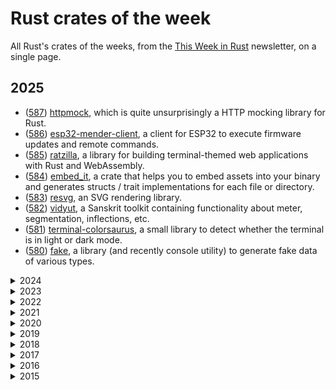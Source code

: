 # Rust crates of the week

All Rust's crates of the weeks, from the [This Week in Rust](https://this-week-in-rust.org) newsletter, on a single page.

## 2025

- ([587](https://this-week-in-rust.org/blog/2025/02/19/this-week-in-rust-587/)) [httpmock](https://crates.io/crates/httpmock), which is quite unsurprisingly a HTTP mocking library for Rust.
- ([586](https://this-week-in-rust.org/blog/2025/02/12/this-week-in-rust-586/)) [esp32-mender-client](https://github.com/virust-ai/esp32-mender-client), a client for ESP32 to execute firmware updates and remote commands.
- ([585](https://this-week-in-rust.org/blog/2025/02/05/this-week-in-rust-585/)) [ratzilla](https://github.com/orhun/ratzilla), a library for building terminal-themed web applications with Rust and WebAssembly.
- ([584](https://this-week-in-rust.org/blog/2025/01/29/this-week-in-rust-584/)) [embed_it](https://github.com/riberk/embed_it), a crate that helps you to embed assets into your binary and generates structs / trait implementations for each file or directory.
- ([583](https://this-week-in-rust.org/blog/2025/01/22/this-week-in-rust-583/)) [resvg](https://crates.io/crates/resvg), an SVG rendering library.
- ([582](https://this-week-in-rust.org/blog/2025/01/15/this-week-in-rust-582/)) [vidyut](https://github.com/ambuda-org/vidyut), a Sanskrit toolkit containing functionality about meter, segmentation, inflections, etc.
- ([581](https://this-week-in-rust.org/blog/2025/01/08/this-week-in-rust-581/)) [terminal-colorsaurus](https://crates.io/crates/terminal-colorsaurus), a small library to detect whether the terminal is in light or dark mode.
- ([580](https://this-week-in-rust.org/blog/2025/01/01/this-week-in-rust-580/)) [fake](https://crates.io/crates/fake), a library (and recently console utility) to generate fake data of various types.

<details>
  <summary>2024</summary>
4

- ([579](https://this-week-in-rust.org/blog/2024/12/25/this-week-in-rust-579/)) [OmniLED](https://github.com/llMBQll/OmniLED),  a helper to display things like time or audio volumne on a LED matrix that some peripherials (such as gaming keyboards) have.
- ([578](https://this-week-in-rust.org/blog/2024/12/18/this-week-in-rust-578/)) [cmd_lib](https://crates.io/crates/cmd_lib), a library of command-line macros and utilities to write shell-script like tasks easily in Rust.
- ([577](https://this-week-in-rust.org/blog/2024/12/11/this-week-in-rust-577/)) [include-utils](https://github.com/alekseysidorov/include-utils), a more powerful replacement for the standard library's include_str macro.
- ([576](https://this-week-in-rust.org/blog/2024/12/04/this-week-in-rust-576/)) [augurs](https://github.com/grafana/augurs), a time-series toolkit for Rust with bindings to JS & Python.
- ([575](https://this-week-in-rust.org/blog/2024/11/27/this-week-in-rust-575/)) [postcard](https://docs.rs/postcard), a battle-tested, well-documented `#[no_std]` compatible serializer/deserializer geared towards use in embedded devices.
- ([574](https://this-week-in-rust.org/blog/2024/11/20/this-week-in-rust-574/)) [fixed-slice-vec](https://crates.io/crates/fixed-slice-vec), a no-std dynamic length Vec with runtime-determined maximum capacity backed by a slice.
- ([573](https://this-week-in-rust.org/blog/2024/11/13/this-week-in-rust-573/)) [struct-split](https://github.com/wdanilo/struct-split), a proc macro to implement partial borrows.
- ([572](https://this-week-in-rust.org/blog/2024/11/06/this-week-in-rust-572/)) [wtransport](https://crates.io/crates/wtransport), an implementation of the WebTransport specification, a successor to WebSockets with many additional features. 
- ([571](https://this-week-in-rust.org/blog/2024/10/30/this-week-in-rust-571/)) [tower-http-client](https://github.com/alekseysidorov/tower-http-client), a library of middlewares and various utilities for HTTP-clients.
- ([570](https://this-week-in-rust.org/blog/2024/10/23/this-week-in-rust-570/)) [trait-gen](https://crates.io/crates/trait-gen), an attribute macro to generate the trait implementations for several types without needing custom declarative macros, code repetition, or blanket implementations.
- ([569](https://this-week-in-rust.org/blog/2024/10/16/this-week-in-rust-569/)) [bacon](https://dystroy.org/bacon), a terminal application to run your cargo tasks on change in background.
- ([568](https://this-week-in-rust.org/blog/2024/10/09/this-week-in-rust-568/)) [float8](https://crates.io/crates/float8), an 8-bit float implementation.
- ([567](https://this-week-in-rust.org/blog/2024/10/02/this-week-in-rust-567/)) [binsider](https://binsider.dev/), a terminal UI tool for analyzing binary files.
- ([566](https://this-week-in-rust.org/blog/2024/09/25/this-week-in-rust-566/)) [perpetual](https://github.com/perpetual-ml/perpetual), a self-generalizing gradient boosting implementation.
- ([565](https://this-week-in-rust.org/blog/2024/09/18/this-week-in-rust-565/)) [lepton-jpeg-rust](https://github.com/microsoft/lepton_jpeg_rust), Microsoft's port of Dropbox' lepton space-saving JPEG compressor library to Rust.
- ([564](https://this-week-in-rust.org/blog/2024/09/11/this-week-in-rust-564/)) [cargo-override](https://github.com/eopb/cargo-override/), a cargo plugin for quick overriding of dependencies.
- ([563](https://this-week-in-rust.org/blog/2024/09/04/this-week-in-rust-563/)) [vimania-uri-rs](https://github.com/sysid/vimania-uri-rs), a VIM plugin for file and URI handling.
- ([562](https://this-week-in-rust.org/blog/2024/08/28/this-week-in-rust-562/)) [wtx](https://github.com/c410-f3r/wtx), a batteries-included web application framework.
- ([561](https://this-week-in-rust.org/blog/2024/08/21/this-week-in-rust-561/)) [discret](https://github.com/discretlib/discret), a graphQL-based peer-to-peer implementation library.
- ([560](https://this-week-in-rust.org/blog/2024/08/14/this-week-in-rust-560/)) [rencfs](https://github.com/radumarias/rencfs), a FUSE-based encrypted filesystem for Linux.
- ([559](https://this-week-in-rust.org/blog/2024/08/07/this-week-in-rust-559/)) [WhenFS](https://github.com/lvkv/whenfs), a FUSE filesystem that misuses your google calendar as storage. And yes, your schedule will look as packed as mine once you store one or two files in there.
- ([558](https://this-week-in-rust.org/blog/2024/07/31/this-week-in-rust-558/)) [static-keys](https://crates.io/crates/static-keys),  a nightly-only mechanism to speed up checks of rarely changed features and [bon](https://elastio.github.io/bon/docs/guide/overview), yet another crate to autogenerate builders from functions, methods and structs.
- ([557](https://this-week-in-rust.org/blog/2024/07/24/this-week-in-rust-557/)) [diatomic-waker](https://crates.io/crates/diatomic-waker), a spinlock-less library for async task wakeup.
- ([556](https://this-week-in-rust.org/blog/2024/07/17/this-week-in-rust-556/)) [cargo-wizard](https://github.com/Kobzol/cargo-wizard), a cargo subcommand that applies profile and config templates to your Cargo project to configure it for maximum performance, fast compile times or minimal binary size.
- ([555](https://this-week-in-rust.org/blog/2024/07/10/this-week-in-rust-555/)) [derive_deflty](https://docs.rs/derive-deftly/latest/derive_deftly/), a proc macro to create derive macros from declarative code.
- ([554](https://this-week-in-rust.org/blog/2024/07/03/this-week-in-rust-554/)) [asak](https://github.com/chaosprint/asak), a terminal-based audio recording/playback TUI.
- ([553](https://this-week-in-rust.org/blog/2024/06/26/this-week-in-rust-553/)) [cargo-binstall](https://github.com/cargo-bins/cargo-binstall), a cargo subcommand to install crates from binaries out of their github releases.
- ([552](https://this-week-in-rust.org/blog/2024/06/19/this-week-in-rust-552/)) [yazi](https://yazi-rs.github.io/), a blazing fast terminal file manager based on async I/O.
- ([551](https://this-week-in-rust.org/blog/2024/06/12/this-week-in-rust-551/)) [hydra](https://github.com/dtzxporter/hydra), an actor framework inspired by Erlang/Elixir.
- ([550](https://this-week-in-rust.org/blog/2024/06/05/this-week-in-rust-550/)) [layoutparser-ort](https://docs.rs/layoutparser-ort), a simplified port of LayoutParser for ML-based document layout element detection.
- ([549](https://this-week-in-rust.org/blog/2024/05/29/this-week-in-rust-549/)) [pulso](https://github.com/guapodero/pulso), a simple metrics collector for TCP/IP.
- ([548](https://this-week-in-rust.org/blog/2024/05/22/this-week-in-rust-548/)) [ralertsinua](https://github.com/voiceapiai/ralertsinua), a text user interface for getting information about Russian air raids in Ukraine.
- ([547](https://this-week-in-rust.org/blog/2024/05/15/this-week-in-rust-547/)) [stated-scope-guard](https://crates.io/crates/stated-scope-guard), a library supporting a more flexible RAII pattern for stated resouce management.
- ([546](https://this-week-in-rust.org/blog/2024/05/08/this-week-in-rust-546/)) [derive_more](https://docs.rs/derive_more), for deriving a whole lot of traits. 
- ([545](https://this-week-in-rust.org/blog/2024/05/01/this-week-in-rust-545/)) [efs](https://codeberg.org/RatCornu/efs), a no-std ext2 filesystem implementation with plans to add other file systems in the future. 
- ([544](https://this-week-in-rust.org/blog/2024/04/24/this-week-in-rust-544/)) [scandir](https://crates.io/crates/scandir), a high-performance file tree scanner.
- ([543](https://this-week-in-rust.org/blog/2024/04/17/this-week-in-rust-543/)) [venndb](https://crates.io/crates/venndb), an append-only memory DB whose tables can be build via a derive macro.
- ([542](https://this-week-in-rust.org/blog/2024/04/10/this-week-in-rust-542/)) [archspec-rs](https://github.com/prefix-dev/archspec-rs), a library to track system architecture aspects.
- ([541](https://this-week-in-rust.org/blog/2024/04/03/this-week-in-rust-541/)) [cargo-unfmt](https://crates.io/crates/cargo-unfmt), a formatter that formats your code into block-justified text, which sacrifices some readability for esthetics.
- ([540](https://this-week-in-rust.org/blog/2024/03/27/this-week-in-rust-540/)) [coffee-break](https://github.com/radekvit/coffee_break), the premier crate for those who think Rust compile times are too fast.
- ([539](https://this-week-in-rust.org/blog/2024/03/20/this-week-in-rust-539/)) [heck](https://docs.rs/heck), a `no_std` crate to perform case conversions.
- ([538](https://this-week-in-rust.org/blog/2024/03/13/this-week-in-rust-538/)) [biscotti](https://github.com/LukeMathWalker/biscotti), an opinionated library to deal with HTTP cookies on the server side.
- ([537](https://this-week-in-rust.org/blog/2024/03/06/this-week-in-rust-537/)) [srgn](https://github.com/alexpovel/srgn), a mix of tr, sed, rip-grep and tree-sitter.
- ([536](https://this-week-in-rust.org/blog/2024/02/28/this-week-in-rust-536/)) [web-audio-api-rs](https://github.com/orottier/web-audio-api-rs), a Rust implementation of the Web Audio API for use outside the browser.
- ([535](https://this-week-in-rust.org/blog/2024/02/21/this-week-in-rust-535/)) [kind](https://github.com/wingbackapp/kind/), a helper crate for typed UUIDs.
- ([534](https://this-week-in-rust.org/blog/2024/02/14/this-week-in-rust-534/)) [microflow](https://github.com/matteocarnelos/microflow-rs), a robust and efficient TinyML inference engine for embedded systems.
- ([533](https://this-week-in-rust.org/blog/2024/02/07/this-week-in-rust-533/)) [embedded-cli-rs](https://github.com/funbiscuit/embedded-cli-rs), a library that makes it easy to create CLIs on embedded devices.
- ([532](https://this-week-in-rust.org/blog/2024/01/31/this-week-in-rust-532/)) [Apache Iceberg Rust](https://github.com/apache/iceberg-rust/), a Rust implementation of a table format for huge analytic datasets.
- ([531](https://this-week-in-rust.org/blog/2024/01/24/this-week-in-rust-531/)) [apistos](https://github.com/netwo-io/apistos), an OpenAPI documentation tool.
- ([530](https://this-week-in-rust.org/blog/2024/01/17/this-week-in-rust-530/)) [fish](https://github.com/fish-shell/fish-shell), a friendly interactive shell that used to be written in C++, but was recently rewritten in Rust (though admittedly they'll have to do some work until it hits your distro's repos).
- ([529](https://this-week-in-rust.org/blog/2024/01/10/this-week-in-rust-529/)) [named-sem](https://crates.io/crates/named-sem), a wrapper library for named semaphores on Linux & Windows.
- ([528](https://this-week-in-rust.org/blog/2024/01/03/this-week-in-rust-528/)) [fast_pool](https://crates.io/crates/fast_pool), a fast async pool based on the flume channel crate.
</details>

<details>
  <summary>2023</summary>

- ([527](https://this-week-in-rust.org/blog/2023/12/27/this-week-in-rust-527/)) [rouille](https://crates.io/crates/rouille), a small synchronous web framework.
- ([526](https://this-week-in-rust.org/blog/2023/12/20/this-week-in-rust-526/)) [constcat](https://crates.io/crates/constcat), a `std::concat!`-replacement with support for const variables and expressions.
- ([525](https://this-week-in-rust.org/blog/2023/12/13/this-week-in-rust-525/)) [io-adapters](https://github.com/SUPERCILEX/io-adapters), lets you convert between different writeable APIs (`io` vs. `fmt`).
- ([524](https://this-week-in-rust.org/blog/2023/12/06/this-week-in-rust-524/)) [symbols](https://crates.io/crates/symbols), a utility to quickly create proc-macros to solidify database tables into enums enabling compile time foreign key checks.
- ([523](https://this-week-in-rust.org/blog/2023/11/29/this-week-in-rust-523/)) [tokio-graceful](https://docs.rs/tokio-graceful), a library for graceful shutdown of tokio-based async servers.
- ([522](https://this-week-in-rust.org/blog/2023/11/22/this-week-in-rust-522/)) [rocket](https://rocket.rs/), an opinionated web framework that aims to be really ergonomic while still being fast.
- ([521](https://this-week-in-rust.org/blog/2023/11/15/this-week-in-rust-521/)) [cargo-msrv](https://github.com/foresterre/cargo-msrv), a cargo subcommand to find out the Minimum Supported Rust Version (MSRV) of your crate.
- ([520](https://this-week-in-rust.org/blog/2023/11/08/this-week-in-rust-520/)) [floem](https://github.com/lapce/floem), a native Rust UI library with fine-grained reactivity.
- ([519](https://this-week-in-rust.org/blog/2023/11/01/this-week-in-rust-519/)) [silkenweb](https://crates.io/crates/silkenweb), a library for building web apps with fine-grained reactivity and a clean separation of logic and UI.
- ([518](https://this-week-in-rust.org/blog/2023/10/25/this-week-in-rust-518/)) [cargo-show-asm](https://lib.rs/crates/cargo-show-asm),  a cargo subcommand to show the optimized assembly of any function.
- ([517](https://this-week-in-rust.org/blog/2023/10/18/this-week-in-rust-517/)) [rinf](https://github.com/cunarist/rinf), a library to write Rust in Flutter.
- ([516](https://this-week-in-rust.org/blog/2023/10/11/this-week-in-rust-516/)) [yarer](https://crates.io/crates/yarer), a library and command-line tool to evaluate mathematical expressions.
- ([515](https://this-week-in-rust.org/blog/2023/10/04/this-week-in-rust-515/)) [loole](https://github.com/mahdi-shojaee/loole),  another multiple-producer multiple-consumer channel.
- ([514](https://this-week-in-rust.org/blog/2023/09/27/this-week-in-rust-514/)) [async_fn_traits](https://docs.rs/async_fn_traits), a crate with async function traits to enable using higher ranked trait bounds in async functions.
- ([513](https://this-week-in-rust.org/blog/2023/09/20/this-week-in-rust-513/)) [RustQuant](https://github.com/avhz/RustQuant), a crate for quantitative finance. 
- ([512](https://this-week-in-rust.org/blog/2023/09/13/this-week-in-rust-512/)) [rs-env](https://github.com/sysid/rs-env), a hierarchical environmant variable manager.
- ([511](https://this-week-in-rust.org/blog/2023/09/06/this-week-in-rust-511/)) [str0m](https://github.com/algesten/str0m), a synchronous sans-IO WebRTC implementation.
- ([510](https://this-week-in-rust.org/blog/2023/08/30/this-week-in-rust-510/)) [dprint](https://github.com/dprint/dprint), a fast code formatter that formats Markdown, TypeScript, JavaScript, JSON, TOML and many other types natively via Wasm plugins.
- ([509](https://this-week-in-rust.org/blog/2023/08/23/this-week-in-rust-509/)) [document-features](https://github.com/slint-ui/document-features), to extract documentation for the feature flags from comments in Cargo.toml.
- ([508](https://this-week-in-rust.org/blog/2023/08/16/this-week-in-rust-508/)) [agree](https://crates.io/crates/agree), a command-line tool implementing Shamir's Secret Sharing. 
- ([507](https://this-week-in-rust.org/blog/2023/08/09/this-week-in-rust-507/)) [deep_causality](https://github.com/deepcausality-rs/deep_causality), a hyper-geometric computational causality library.
- ([506](https://this-week-in-rust.org/blog/2023/08/02/this-week-in-rust-506/)) [allocator-api2](https://docs.rs/allocator-api2), a forward-compatibility shim to use the nightly allocator API on stable Rust.
- ([505](https://this-week-in-rust.org/blog/2023/07/26/this-week-in-rust-505/)) [tower-async](https://github.com/plabayo/tower-async), a currently nightly-only async library to build network servers, based on [tower](https://docs.rs/tower).
- ([504](https://this-week-in-rust.org/blog/2023/07/19/this-week-in-rust-504/)) [ratatui](https://docs.rs/ratatui), to build rich terminal user interfaces and dashboards.
- ([503](https://this-week-in-rust.org/blog/2023/07/12/this-week-in-rust-503/)) [dusk](https://dystroy.org/dysk/), a nice `df` like utility to display the fill level of your disks.
- ([502](https://this-week-in-rust.org/blog/2023/07/05/this-week-in-rust-502/)) [rustypaste](https://github.com/orhun/rustypaste), a minimal file upload/pastebin service.
- ([501](https://this-week-in-rust.org/blog/2023/06/28/this-week-in-rust-501/)) [Parsel](https://docs.rs/parsel), an easy to use parser generator.
- ([500](https://this-week-in-rust.org/blog/2023/06/21/this-week-in-rust-500/)) [release-plz](https://github.com/MarcoIeni/release-plz), a crate to automate changelog generation, GitHub/Gitea release tagging, publishing on [crates.io](https://crates.io) and bumping the version.
- ([499](https://this-week-in-rust.org/blog/2023/06/14/this-week-in-rust-499/)) [mailtutan](https://github.com/mailtutan/mailtutan), a simulating SMTP server.
- ([498](https://this-week-in-rust.org/blog/2023/06/07/this-week-in-rust-498/)) [kanata](https://github.com/jtroo/kanata), a keyboard remapper for Linux and Windows. 
- ([497](https://this-week-in-rust.org/blog/2023/05/31/this-week-in-rust-497/)) [progenitor](https://github.com/oxidecomputer/progenitor), an OpenAPI client generator with support for strongly typed mock tests.
- ([496](https://this-week-in-rust.org/blog/2023/05/24/this-week-in-rust-496/)) [whichlang](https://github.com/quickwit-oss/whichlang), a fast no-dependencies OSS natural language detector.
- ([495](https://this-week-in-rust.org/blog/2023/05/17/this-week-in-rust-495/)) [Qdrant](https://github.com/qdrant/qdrant), an open source production ready vector database/similarity search engine written in Rust.
- ([494](https://this-week-in-rust.org/blog/2023/05/10/this-week-in-rust-494/)) [dlhn](https://crates.io/crates/dlhn), a serde-compatible serialization format geared for performance.
- ([493](https://this-week-in-rust.org/blog/2023/05/03/this-week-in-rust-493/)) [script-macro](https://github.com/untitaker/script-macro), an experimental way of writing simple proc-macros inline.
- ([492](https://this-week-in-rust.org/blog/2023/04/26/this-week-in-rust-492/)) [system-deps](https://crates.io/crates/system-deps), a crate that will compile your pkg-config-based dependencies for you.
- ([491](https://this-week-in-rust.org/blog/2023/04/19/this-week-in-rust-491/)) [onlyerror](https://crates.io/crates/onlyerror), a `#[derive(Error)]` macro with support for `no_std` on nightly compilers.
- ([490](https://this-week-in-rust.org/blog/2023/04/12/this-week-in-rust-490/)) [spacedisplay](https://github.com/funbiscuit/spacedisplay-rs), a small terminal app for analyzing used disk space.
- ([489](https://this-week-in-rust.org/blog/2023/04/05/this-week-in-rust-489/)) [keshvar](https://github.com/pouriya/keshvar), a library providing a host of information on every country.
- ([488](https://this-week-in-rust.org/blog/2023/03/29/this-week-in-rust-488/)) [typst](https://github.com/typst/typst), a modern LaTeX replacement.
- ([487](https://this-week-in-rust.org/blog/2023/03/22/this-week-in-rust-487/)) [Speedy2D](https://github.com/QuantumBadger/Speedy2D), offering cross-platform Hardware-accelerated drawing of shapes, images, and text, with an easy to use API.
- ([486](https://this-week-in-rust.org/blog/2023/03/15/this-week-in-rust-486/)) [duplicate](https://docs.rs/duplicate), a proc macro crate for easy parametric code duplication.
- ([485](https://this-week-in-rust.org/blog/2023/03/08/this-week-in-rust-485/)) [man-in-the-middle-proxy](https://github.com/emanuele-em/man-in-the-middle-proxy).
- ([484](https://this-week-in-rust.org/blog/2023/03/01/this-week-in-rust-484/)) [goku](https://github.com/jcaromiq/goku/), a HTTP load tester.
- ([483](https://this-week-in-rust.org/blog/2023/02/22/this-week-in-rust-483/)) [darkbird](https://github.com/Rustixir/darkbird), a high-concurrency real-time in-memory database (darkbird again???? wtf!).
- ([482](https://this-week-in-rust.org/blog/2023/02/15/this-week-in-rust-482/)) [bkmr](https://github.com/sysid/bkmr), a fast CLI bookmark manager and launcher.
- ([481](https://this-week-in-rust.org/blog/2023/02/08/this-week-in-rust-481/)) [envious](https://github.com/TheNeikos/envious), a serde-based deserializer from environment variables.
- ([480](https://this-week-in-rust.org/blog/2023/02/01/this-week-in-rust-480/)) [symphonia](https://lib.rs/crates/symphonia), a collection of pure-Rust audio decoders for many common formats.
- ([479](https://this-week-in-rust.org/blog/2023/01/25/this-week-in-rust-479/)) [darkbird](https://github.com/Rustixir/darkbird), a mnesia-inspired high concurrency, real time, in-memory storage library.
- ([478](https://this-week-in-rust.org/blog/2023/01/18/this-week-in-rust-478/)) [syntactic-for](https://crates.io/crates/syntactic-for), a syntactic "for" loop Rust macro.
- ([477](https://this-week-in-rust.org/blog/2023/01/11/this-week-in-rust-477/)) [schnellru](https://crates.io/crates/schnellru), contains a fast and flexible LRU map.
- ([476](https://this-week-in-rust.org/blog/2023/01/04/this-week-in-rust-476/)) [Sniffnet](https://github.com/GyulyVGC/sniffnet), a cross-platform GUI application to analyze your network traffic.
</details>

<details>
  <summary>2022</summary>

- ([475](https://this-week-in-rust.org/blog/2022/12/28/this-week-in-rust-475/)) [scraper](https://crates.io/crates/scraper), a crate for HTML parsing and querying with CSS selectors.
- ([474](https://this-week-in-rust.org/blog/2022/12/21/this-week-in-rust-474/)) [dhat](https://docs.rs/dhat), a crate providing DHAT-like allocation profiling capabilities.
- ([473](https://this-week-in-rust.org/blog/2022/12/14/this-week-in-rust-473/)) [lazy_format](https://docs.rs/lazy_format), a lazy version of format! for more efficient composed string formatting operations.
- ([472](https://this-week-in-rust.org/blog/2022/12/07/this-week-in-rust-472/)) [zeroize](https://crates.io/crates/zeroize), to securely clear secrets from memory either manually or on drop, with both methods for your types being but one `#[derive]` away.
- ([471](https://this-week-in-rust.org/blog/2022/11/30/this-week-in-rust-471/)) [code-radio-cli](https://github.com/JasonWei512/code-radio-cli), a command line interface for listening to freeCodeCamp's Code Radio music stream.
- ([470](https://this-week-in-rust.org/blog/2022/11/23/this-week-in-rust-470/)) [graph](https://crates.io/crates/graph), a collection of high-performance graph algorithms.
- ([469](https://this-week-in-rust.org/blog/2022/11/16/this-week-in-rust-469/)) [lngcnv](https://crates.io/crates/lngcnv), a linguistic command line tool.
- ([468](https://this-week-in-rust.org/blog/2022/11/09/this-week-in-rust-468/)) [enum_delegate](https://crates.io/crates/enum_delegate), a crate to replace dynamic dispatch with enum dispatch.
- ([467](https://this-week-in-rust.org/blog/2022/11/02/this-week-in-rust-467/)) [type_description](https://crates.io/crates/type_description), to make types discoverable for users by explaining them in a way that a user can understand without knowing implementation details.
- ([466](https://this-week-in-rust.org/blog/2022/10/26/this-week-in-rust-466/)) [humantime](https://lib.rs/crates/humantime), a parser and formatter for `std::time::{Duration, SystemTime}`.
- ([465](https://this-week-in-rust.org/blog/2022/10/19/this-week-in-rust-465/)) [HyperQueue](https://github.com/It4innovations/hyperqueue), a runtime for ergonomic execution of programs on a distributed cluster.
- ([464](https://this-week-in-rust.org/blog/2022/10/12/this-week-in-rust-464/)) [pci-driver](https://crates.io/crates/pci-driver), to develop user-space PCI(e) linux drivers.
- ([463](https://this-week-in-rust.org/blog/2022/10/05/this-week-in-rust-463/)) [humansize](https://lib.rs/crates/humansize), a size formatting crate.
- ([462](https://this-week-in-rust.org/blog/2022/09/28/this-week-in-rust-462/)) [serde-transcode](https://docs.rs/serde-transcode), to efficiently convert between various serde-supporting formats.
- ([461](https://this-week-in-rust.org/blog/2022/09/21/this-week-in-rust-461/)) [match_deref](https://crates.io/crates/match_deref), a macro crate to implement deref patterns on stable Rust.
- ([460](https://this-week-in-rust.org/blog/2022/09/14/this-week-in-rust-460/)) [bstr](https://lib.rs/crates/bstr), a fast and featureful byte-string library.
- ([459](https://this-week-in-rust.org/blog/2022/09/07/this-week-in-rust-459/)) [sql-query-builder](https://crates.io/crates/sql_query_builder), a library to write SQL queries in a simple and composable way.
- ([458](https://this-week-in-rust.org/blog/2022/08/31/this-week-in-rust-458/)) [bytehound](https://github.com/koute/bytehound), a memory profiler for Rust.
- ([457](https://this-week-in-rust.org/blog/2022/08/24/this-week-in-rust-457/)) [sass-embedded](https://crates.io/crates/sass-embedded), a library to communicate with Embedded Dart Sass.
- ([456](https://this-week-in-rust.org/blog/2022/08/17/this-week-in-rust-456/)) [cargo-pgo](https://github.com/Kobzol/cargo-pgo), a cargo subcommand to compile your code with profile-guided optimization and [BOLT](https://github.com/llvm/llvm-project/tree/main/bolt#readme) for good measure.
- ([455](https://this-week-in-rust.org/blog/2022/08/10/this-week-in-rust-455/)) [fang](https://github.com/ayrat555/fang), an async background processing crate.
- ([454](https://this-week-in-rust.org/blog/2022/08/03/this-week-in-rust-454/)) [lending-iterator](https://lib.rs/crates/lending-iterator), a type similar to `std::iter::Iterator`, but with some type trickery that allows it to `.windows_mut(_)` safely.
- ([453](https://this-week-in-rust.org/blog/2022/07/27/this-week-in-rust-453/)) [cargo-semver-checks](https://crates.io/crates/cargo-semver-checks), a CI-friendly tool to check your library's API.
- ([452](https://this-week-in-rust.org/blog/2022/07/20/this-week-in-rust-452/)) [bnum](https://crates.io/crates/bnum), a library of arbitrarily sized fixed-size numerals.
- ([451](https://this-week-in-rust.org/blog/2022/07/13/this-week-in-rust-451/)) [shame](https://github.com/RayMarch/shame), a shader EDSL for writing render and compute pipelines. 
- ([450](https://this-week-in-rust.org/blog/2022/07/06/this-week-in-rust-450/)) [coprosize](https://crates.io/crates/coprosize), a program to aiding the study of dinosaur dung.
- ([449](https://this-week-in-rust.org/blog/2022/06/29/this-week-in-rust-449/)) [cap-std](https://github.com/bytecodealliance/cap-std), a std-replacement that introduces capabilities to facilitate defense-in-depth sandboxing.
- ([448](https://this-week-in-rust.org/blog/2022/06/22/this-week-in-rust-448/)) [error_stack](https://docs.rs/error-stack/latest/error_stack/), a currently nightly-only error handling library that optimizes for ease of use while allowing to add arbitrary context data to errors..
- ([447](https://this-week-in-rust.org/blog/2022/06/15/this-week-in-rust-447/)) [dxf-rs](https://github.com/IxMilia/dxf-rs), a library to parse AutoCAD files.
- ([446](https://this-week-in-rust.org/blog/2022/06/08/this-week-in-rust-446/)) [osmpbf](https://lib.rs/crates/osmpbf), an OpenStreetMap pbf-file reader.
- ([445](https://this-week-in-rust.org/blog/2022/06/01/this-week-in-rust-445/)) [pgfplots](https://github.com/DJDuque/pgfplots), a crate to generate publication-quality figures (with or without LaTeX).
- ([444](https://this-week-in-rust.org/blog/2022/05/25/this-week-in-rust-444/)) [rustdoc-types](https://docs.rs/rustdoc-types), a crate with types to deserialize Rustdoc's JSON output.
- ([443](https://this-week-in-rust.org/blog/2022/05/18/this-week-in-rust-443/)) [cargo-supply-chain](https://crates.io/crates/cargo-supply-chain), a cargo subcommand to gather author, contributor and publisher data on crates in your dependency graph.
- ([442](https://this-week-in-rust.org/blog/2022/05/11/this-week-in-rust-442/)) [enum_dispatch](https://crates.io/crates/enum_dispatch), a proc-macro-attribute to replace dynamic dispatch with enum dispatch to gain performance.
- ([441](https://this-week-in-rust.org/blog/2022/05/04/this-week-in-rust-441/)) [shuttle](https://shuttle.rs/), a declarative deployment solution for and at your service.
- ([440](https://this-week-in-rust.org/blog/2022/04/27/this-week-in-rust-440/)) [czkawka](https://github.com/qarmin/czkawka), a GTK-based duplicate finder.
- ([439](https://this-week-in-rust.org/blog/2022/04/20/this-week-in-rust-439/)) [ttrpc](https://github.com/containerd/ttrpc-rust), a GRPC-like protocol implementation for memory-constrained environments.
- ([438](https://this-week-in-rust.org/blog/2022/04/13/this-week-in-rust-438/)) [hifitime](https://github.com/nyx-space/hifitime), a high fidelity time management library.
- ([437](https://this-week-in-rust.org/blog/2022/04/06/this-week-in-rust-437/)) [bet](https://github.com/Canop/bet), a library of binary expression trees.
- ([436](https://this-week-in-rust.org/blog/2022/03/30/this-week-in-rust-436/)) [lapce](https://lapce.dev/), a lightning-fast powerful code editor.
- ([435](https://this-week-in-rust.org/blog/2022/03/23/this-week-in-rust-435/)) [heph](https://docs.rs/heph), an event-driven, non-blocking I/O, share-nothing actor framework.
- ([434](https://this-week-in-rust.org/blog/2022/03/16/this-week-in-rust-434/)) [noline](https://crates.io/crates/noline), a small no-std compatible readline-like line editor.
- ([433](https://this-week-in-rust.org/blog/2022/03/09/this-week-in-rust-433/)) [cfb](https://crates.io/crates/cfb) to read/write Compound File Binary (structured storage) files.
- ([432](https://this-week-in-rust.org/blog/2022/03/02/this-week-in-rust-432/)) [prae](https://github.com/teenjuna/prae), a crate with macros to define types with inbuilt invariants.
- ([431](https://this-week-in-rust.org/blog/2022/02/23/this-week-in-rust-431/)) [cargo-nextest](https://nexte.st/), a fast test runner.
- ([430](https://this-week-in-rust.org/blog/2022/02/16/this-week-in-rust-430/)) [assay](https://lib.rs/crates/assay), a test macro that puts each test in its own process and filesystem. 
- ([429](https://this-week-in-rust.org/blog/2022/02/09/this-week-in-rust-429/)) [document-features](https://crates.io/crates/document-features), a small proc macro to parse your `Cargo.toml` and generate docs for your features.
- ([428](https://this-week-in-rust.org/blog/2022/02/02/this-week-in-rust-428/)) [update-informer](https://github.com/mgrachev/update-informer), a library to embed an update check into your CLI project and [blake3](https://crates.io/crates/blake3), a fast cryptographic hash function.
- ([427](https://this-week-in-rust.org/blog/2022/01/26/this-week-in-rust-427/)) [html5gum](https://github.com/untitaker/html5gum), a WHATWG HTML spec-compliant HTML5 tokenizer.
- ([426](https://this-week-in-rust.org/blog/2022/01/19/this-week-in-rust-426/)) [cargo-release](https://crates.io/crates/cargo-release), a cargo subcommand that makes every crate release a breeze.
- ([425](https://this-week-in-rust.org/blog/2022/01/12/this-week-in-rust-425/)) [rustix](https://github.com/bytecodealliance/rustix), with safe bindings to POSIX-ish syscalls.
- ([424](https://this-week-in-rust.org/blog/2022/01/05/this-week-in-rust-424/)) [fltk-rs](https://crates.io/crates/fltk), with bindings to the [FLTK](https://github.com/fltk/fltk) GUI toolkit.
</details>

<details>
  <summary>2021</summary>
  
  
- ([423](https://this-week-in-rust.org/blog/2021/12/29/this-week-in-rust-423/)) [zoxide](https://github.com/ajeetdsouza/zoxide), a smarter `cd` command.
- ([422](https://this-week-in-rust.org/blog/2021/12/22/this-week-in-rust-422/)) [kajiya](https://github.com/EmbarkStudios/kajiya), an experimental real-time global illumination renderer made with Rust and Vulkan.
- ([421](https://this-week-in-rust.org/blog/2021/12/15/this-week-in-rust-421/)) [efg](https://crates.io/crates/efg), a proc macro to allow boolean expression like syntax for `#[cfg]`s.
- ([420](https://this-week-in-rust.org/blog/2021/12/08/this-week-in-rust-420/)) [tap](https://crates.io/crates/tap), a library with extension traits to provide suffix-position pipeline behavior.
- ([419](https://this-week-in-rust.org/blog/2021/12/01/this-week-in-rust-419/)) [poem-openapi](https://crates.io/crates/poem-openapi), a framework to implement OpenAPI services.
- ([418](https://this-week-in-rust.org/blog/2021/11/24/this-week-in-rust-418/)) [rustc_codegen_nvvm](https://crates.io/crates/rustc_codegen_nvvm), a rustc codegen backend that targets NVIDIA's libnvvm CUDA library.
- ([417](https://this-week-in-rust.org/blog/2021/11/17/this-week-in-rust-417/)) [starship](https://github.com/starship/starship), a fast featureful customizable UNIX terminal prompt.
- ([416](https://this-week-in-rust.org/blog/2021/11/10/this-week-in-rust-416/)) [chumsky](https://github.com/zesterer/chumsky), a friendly parser combinator crate.
- ([415](https://this-week-in-rust.org/blog/2021/11/03/this-week-in-rust-415/)) [roogle](https://github.com/hkmatsumoto/roogle), a type-based Rust API search engine inspired by Haskell's Hoogle.
- ([414](https://this-week-in-rust.org/blog/2021/10/27/this-week-in-rust-414/)) [cargo-crev](https://web.crev.dev/rust-reviews/), a tool to distribute security review of the crates we all depend on.
- ([413](https://this-week-in-rust.org/blog/2021/10/20/this-week-in-rust-413/)) [serde_with](https://docs.rs/serde_with), helper macros to ease implementing serde traits for your types.
- ([412](https://this-week-in-rust.org/blog/2021/10/13/this-week-in-rust-412/)) [flutter_rust_bridge](https://github.com/fzyzcjy/flutter_rust_bridge), a memory-safe binding generator for Flutter/Dart ↔ Rust.
- ([411](https://this-week-in-rust.org/blog/2021/10/06/this-week-in-rust-411/)) [pubgrub](https://crates.io/crates/pubgrub), a Rust implementation of the state of the art version solving algorithm.
- ([410](https://this-week-in-rust.org/blog/2021/09/29/this-week-in-rust-410/)) [miette](https://crates.io/crates/miette), a library for error handling that is beautiful both in code and output.
- ([409](https://this-week-in-rust.org/blog/2021/09/22/this-week-in-rust-409/)) [flowistry](https://github.com/willcrichton/flowistry), a VS code extension to visualize data flow in Rust code.
- ([408](https://this-week-in-rust.org/blog/2021/09/15/this-week-in-rust-408/)) [qcell](https://github.com/uazu/qcell), with a type that works like a compile-time `RefCell`. 
- ([407](https://this-week-in-rust.org/blog/2021/09/08/this-week-in-rust-407/)) [gradient](https://github.com/mazznoer/gradient-rs), a command line tool to extract gradients from SVG, display and manipulate them.
- ([406](https://this-week-in-rust.org/blog/2021/09/01/this-week-in-rust-406/)) [cargo-llvm-cov](https://github.com/taiki-e/cargo-llvm-cov), a cargo subcommand for LLVM-based code coverage.
- ([405](https://this-week-in-rust.org/blog/2021/08/25/this-week-in-rust-405/)) [kube-leader-election](https://github.com/hendrikmaus/kube-leader-election), a crate to implement leader election for Kubernetes workloads.
- ([404](https://this-week-in-rust.org/blog/2021/08/18/this-week-in-rust-404/)) [synth](https://github.com/getsynth/synth), a declarative test data generator written in Rust.
- ([403](https://this-week-in-rust.org/blog/2021/08/10/this-week-in-rust-403/)) [ockam](https://crates.io/crates/ockam), a crate to implement transport-agnostic end-to-end encryption for the rest of us.
- ([402](https://this-week-in-rust.org/blog/2021/08/04/this-week-in-rust-402/)) [sycamore](https://crates.io/crates/sycamore), for making web applications using WebAssembly. 
- ([401](https://this-week-in-rust.org/blog/2021/07/28/this-week-in-rust-401/)) [loadstone](https://crates.io/crates/loadstone), a bare-metal bootloader for embedded systems.
- ([400](https://this-week-in-rust.org/blog/2021/07/21/this-week-in-rust-400/)) [dylint](https://github.com/trailofbits/dylint), a tool for running Rust lints from dynamic libraries. 
- ([399](https://this-week-in-rust.org/blog/2021/07/14/this-week-in-rust-399/)) [endbasic](https://www.endbasic.dev/), an emulator friendly DOS / BASIC environment running on small hardware and the web.
- ([398](https://this-week-in-rust.org/blog/2021/07/07/this-week-in-rust-398/)) [css-inline](https://github.com/Stranger6667/css-inline), to inline CSS into `style` tags.
- ([397](https://this-week-in-rust.org/blog/2021/06/30/this-week-in-rust-397/)) [hypergraph](https://github.com/yamafaktory/hypergraph), graph data structure implementation where edges can join arbitrary numbers of vertices.
- ([396](https://this-week-in-rust.org/blog/2021/06/23/this-week-in-rust-396/)) [serde-encrypt](https://github.com/laysakura/serde-encrypt), adds encryption to all `Serialize` impls.
- ([395](https://this-week-in-rust.org/blog/2021/06/16/this-week-in-rust-395/)) 1) [nativeshell](https://github.com/nativeshell/nativeshell) gets you a Flutter app in Rust, 2) [static-rc](https://github.com/matthieu-m/static-rc) is a compile-time reference-counted smart pointer.
- ([394](https://this-week-in-rust.org/blog/2021/06/09/this-week-in-rust-394/)) [cargo-sort](https://github.com/DevinR528/cargo-sort), a cargo subcommand to sort your `Cargo.toml`'s dependencies and workspace members.
- ([393](https://this-week-in-rust.org/blog/2021/06/02/this-week-in-rust-393/)) [rustc-codegen-gcc](https://github.com/antoyo/rustc_codegen_gcc), a drop-in replacement for the LLVM-based rust compiler backend targetting GCC.
- ([392](https://this-week-in-rust.org/blog/2021/05/26/this-week-in-rust-392/)) [typed-index-collections](https://github.com/zheland/typed-index-collections), lets you make Vecs with custom-typed indices.
- ([391](https://this-week-in-rust.org/blog/2021/05/19/this-week-in-rust-391/)) [arraygen](https://docs.rs/arraygen), a derive proc macro to generate arrays from structs.
- ([390](https://this-week-in-rust.org/blog/2021/05/12/this-week-in-rust-390/)) [tokio-console](https://github.com/tokio-rs/console), a "top"-like utility to view your tasks run.
- ([389](https://this-week-in-rust.org/blog/2021/05/05/this-week-in-rust-389/)) [display_utils](https://docs.rs/display_utils), a library with `Display`able structs to make string manipulation easier.
- ([388](https://this-week-in-rust.org/blog/2021/04/28/this-week-in-rust-388/)) [cargo-rr](https://github.com/danielzfranklin/cargo-rr), a cargo subcommand to use the time-traveling rr debugger on our code.
- ([387](https://this-week-in-rust.org/blog/2021/04/21/this-week-in-rust-387/)) [deltoid](https://github.com/jjpe/deltoid), for delta-compressing Rust data structures.
- ([386](https://this-week-in-rust.org/blog/2021/04/14/this-week-in-rust-386/)) [dipa](https://docs.rs/dipa), to derive delta-encoding for Rust data structure.
- ([385](https://this-week-in-rust.org/blog/2021/04/07/this-week-in-rust-385/)) [rs_pbrt](https://crates.io/crates/rs_pbrt), a counterpart to the [PBRT](http://www.pbrt.org/) book's (3rd edition) C++ code.
- ([384](https://this-week-in-rust.org/blog/2021/03/31/this-week-in-rust-384/)) [tide-acme](https://github.com/http-rs/tide-acme), for automatic HTTPS certificaion using Let's Encrypt for [Tide](https://crates.io/crates/tide).
- ([383](https://this-week-in-rust.org/blog/2021/03/24/this-week-in-rust-383/)) [egg](https://egraphs-good.github.io/), a project using e-graphs to provide a new way to build program optimizers and synthesizers.
- ([382](https://this-week-in-rust.org/blog/2021/03/17/this-week-in-rust-382/)) [ibig](https://github.com/tczajka/ibig-rs), fast big integers.
- ([381](https://this-week-in-rust.org/blog/2021/03/10/this-week-in-rust-381/)) [sorceress](https://crates.io/crates/sorceress), a Rust environment for sound synthesis and algorithmic composition.
- ([380](https://this-week-in-rust.org/blog/2021/03/03/this-week-in-rust-380/)) [camino](https://crates.io/crates/camino), a library with UTF-8 coded paths mimicking `std::os::Path`'s API.
- ([379](https://this-week-in-rust.org/blog/2021/02/24/this-week-in-rust-379/)) [lever](https://crates.io/crates/lever), a library for writing transactional systems.
- ([378](https://this-week-in-rust.org/blog/2021/02/17/this-week-in-rust-378/)) [firestorm](https://crates.io/crates/firestorm), fast intrusive flamegraph profiling.
- ([377](https://this-week-in-rust.org/blog/2021/02/10/this-week-in-rust-377/)) [thread_io](https://crates.io/crates/thread_io), makes disk IO in a background thread easy and elegant.
- ([376](https://this-week-in-rust.org/blog/2021/02/03/this-week-in-rust-376/)) [fancy-regex](https://github.com/fancy-regex/fancy-regex), a regex implementation using regex for speed and backtracking for fancy features.
- ([375](https://this-week-in-rust.org/blog/2021/01/27/this-week-in-rust-375/)) [aquamarine](https://github.com/mersinvald/aquamarine), inline diagrams for rustdocs.
- ([374](https://this-week-in-rust.org/blog/2021/01/20/this-week-in-rust-374/)) [dotenv-linter](https://github.com/dotenv-linter/dotenv-linter), a lightning fast linter for `.env` files.
- ([373](https://this-week-in-rust.org/blog/2021/01/13/this-week-in-rust-373/)) [fast-float](https://github.com/aldanor/fast-float-rust), provides methods to 
parse floats really fast. 
- ([372](https://this-week-in-rust.org/blog/2021/01/06/this-week-in-rust-372/)) [nom-supreme](https://crates.io/crates/nom-supreme), utilities for nom parsers, especially for great parse error handling.
</details>

<details>
  <summary>2020</summary>
  
  
- ([371](https://this-week-in-rust.org/blog/2020/12/30/this-week-in-rust-371/)) [autograd](https://github.com/raskr/rust-autograd), a library of differentiable operations and tensors for machine learning applications.
- ([370](https://this-week-in-rust.org/blog/2020/12/23/this-week-in-rust-370/)) [RustFFT](https://github.com/ejmahler/RustFFT), a mixed-radix FFT implementation.
- ([369](https://this-week-in-rust.org/blog/2020/12/16/this-week-in-rust-369/)) [thermite](https://github.com/raygon-renderer/thermite), a SIMD struct-of-arrays-algorithms library.
- ([368](https://this-week-in-rust.org/blog/2020/12/09/this-week-in-rust-368/)) [breadx](https://github.com/not-a-seagull/breadx), a X-windows protocol implementation in 100% safe and mutex-free Rust. 
- ([367](https://this-week-in-rust.org/blog/2020/12/02/this-week-in-rust-367/)) [kira](https://github.com/tesselode/kira), a library for expressive game audio with many bells and whistles.
- ([366](https://this-week-in-rust.org/blog/2020/11/25/this-week-in-rust-366/)) [cargo-intraconv](https://crates.io/crates/cargo-intraconv), a cargo subcommand to convert links in rust documentation to the newly stable intra-doc-links format.
- ([365](https://this-week-in-rust.org/blog/2020/11/18/this-week-in-rust-365/)) [lingua](https://github.com/pemistahl/lingua-rs), a ngrams-based natural language detector.
- ([364](https://this-week-in-rust.org/blog/2020/11/11/this-week-in-rust-364/)) [postfix-macros](https://github.com/est31/postfix-macros), a clever hack to allow postfix macros in stable Rust.
- ([363](https://this-week-in-rust.org/blog/2020/11/04/this-week-in-rust-363/)) [tract](https://github.com/sonos/tract) from Sonos, a neural network inference library, written purely in Rust for models in ONNX, NNEF and TF formats.
- ([362](https://this-week-in-rust.org/blog/2020/10/28/this-week-in-rust-362/)) [rust-gpu](https://github.com/EmbarkStudios/rust-gpu) from Embark Studios, a system to compile Rust code into Vulkan graphics shaders (with other shader types to follow.
- ([361](https://this-week-in-rust.org/blog/2020/10/21/this-week-in-rust-361/)) [icu4x](https://github.com/unicode-org/icu4x), the Unicode Consortium's official crate for dealing with i18n in resource constrained environments.
- ([360](https://this-week-in-rust.org/blog/2020/10/14/this-week-in-rust-360/)) [paste](https://crates.io/crates/paste), a macro to concatenate identifiers (which would otherwise be nightly only).
- ([359](https://this-week-in-rust.org/blog/2020/10/07/this-week-in-rust-359/)) [uniffi](https://github.com/mozilla/uniffi-rs), a unified ffi binding generator for Rust.
- ([358](https://this-week-in-rust.org/blog/2020/09/30/this-week-in-rust-358/)) [fs-err](https://crates.io/crates/fs-err), a library to make filesystem errors usable.
- ([357](https://this-week-in-rust.org/blog/2020/09/23/this-week-in-rust-357/)) [cargo-about](https://crates.io/crates/cargo-about), a handy cargo subcommand to list the dependencies and their licenses!
- ([356](https://this-week-in-rust.org/blog/2020/09/16/this-week-in-rust-356/)) [gitoxide](https://github.com/Byron/gitoxide), an idiomatic, modern, lean, fast, safe & pure Rust implementation of git.
- ([355](https://this-week-in-rust.org/blog/2020/09/09/this-week-in-rust-355/)) [serde-query](https://github.com/pandaman64/serde-query/), an efficient query language for Serde.
- ([354](https://this-week-in-rust.org/blog/2020/09/04/this-week-in-rust-354/)) [GlueSQL](https://github.com/gluesql/gluesql), a SQL database engine written in Rust with WebAssembly support.
- ([353](https://this-week-in-rust.org/blog/2020/08/26/this-week-in-rust-353/)) [pdf](https://github.com/pdf-rs/pdf), a crate for reading PDF files.
- ([352](https://this-week-in-rust.org/blog/2020/08/18/this-week-in-rust-352/)) [cargo-c](https://github.com/lu-zero/cargo-c), a cargo subcommand to build and install C-ABI compatibile dynamic and static libraries.
- ([351](https://this-week-in-rust.org/blog/2020/08/11/this-week-in-rust-351/)) [bevy](https://crates.io/crates/bevy), a very capable yet simple game engine.
- ([350](https://this-week-in-rust.org/blog/2020/08/04/this-week-in-rust-350/)) [partial-io](https://lib.rs/crates/partial-io), a set of helpers to test partial, interrupted and would-block I/O operations.
- ([349](https://this-week-in-rust.org/blog/2020/07/28/this-week-in-rust-349/)) [polyfuse](https://github.com/ubnt-intrepid/polyfuse), a library for writing FUSE file systems using async code.
- ([348](https://this-week-in-rust.org/blog/2020/07/21/this-week-in-rust-348/)) [pre](https://github.com/aticu/pre), a library for declaring and checking the assurance of precondition, useful for unsafe functions.
- ([347](https://this-week-in-rust.org/blog/2020/07/14/this-week-in-rust-347/)) [nnnoiseless](https://jneem.github.io/nnnoiseless), a filter for audio noise removal ported from C.
- ([346](https://this-week-in-rust.org/blog/2020/07/08/this-week-in-rust-346/)) [suckit](https://github.com/skallwar/suckit), a tool to recursively download a website.
- ([345](https://this-week-in-rust.org/blog/2020/06/30/this-week-in-rust-345/)) [print_bytes](https://crates.io/crates/print_bytes), a library to print arbitrary bytes to a stream as losslessly as possible.
- ([344](https://this-week-in-rust.org/blog/2020/06/23/this-week-in-rust-344/)) [diskonaut](https://github.com/imsnif/diskonaut), a disk usage explorer.
- ([343](https://this-week-in-rust.org/blog/2020/06/16/this-week-in-rust-343/)) [safer-ffi](https://github.com/getditto/safer_ffi), a library to help write safe FFI code.
- ([342](https://this-week-in-rust.org/blog/2020/06/10/this-week-in-rust-342/)) [cargo-spellcheck](https://github.com/drahnr/cargo-spellcheck), a cargo subcommand to spell-check your docs.
- ([341](https://this-week-in-rust.org/blog/2020/06/02/this-week-in-rust-341/)) [jql](https://github.com/yamafaktory/jql), a JSON Query Language CLI tool.
- ([340](https://this-week-in-rust.org/blog/2020/05/27/this-week-in-rust-340/)) [cargo-asm](https://github.com/gnzlbg/cargo-asm), a cargo subcommand to show the resulting assembly of a function. Useful for performance work.
- ([339](https://this-week-in-rust.org/blog/2020/05/19/this-week-in-rust-339/)) [apply](https://crates.io/crates/apply), for chaining free functions into method call chains.
- ([338](https://this-week-in-rust.org/blog/2020/05/12/this-week-in-rust-338/)) [cargo-workspaces](https://github.com/pksunkara/cargo-workspaces), a cargo subcommand to manage your cargo workspace.
- ([337](https://this-week-in-rust.org/blog/2020/05/05/this-week-in-rust-337/)) [winrt](https://github.com/microsoft/winrt-rs), Microsoft's Rust/WinRT language projection.
- ([336](https://this-week-in-rust.org/blog/2020/04/29/this-week-in-rust-336/)) [coercible_errors](https://crates.io/crates/coercible_errors), a library that allows generic trait implementations to omit the size cost of `Result::Err` if errors never happen.
- ([335](https://this-week-in-rust.org/blog/2020/04/21/this-week-in-rust-335/)) [regex2fat](https://github.com/8051Enthusiast/regex2fat), a program to convert a regular expression into a decidedly nonstandard FAT32 file system. Funny.
- ([334](https://this-week-in-rust.org/blog/2020/04/14/this-week-in-rust-334/)) [sudo](https://crates.io/crates/sudo), a library to let your program run as root.
- ([333](https://this-week-in-rust.org/blog/2020/04/07/this-week-in-rust-333/)) [explaine.rs](https://github.com/jrvidal/explaine.rs), an interactive Rust syntax playground.
- ([332](https://this-week-in-rust.org/blog/2020/03/31/this-week-in-rust-332/)) [async-recursion](https://github.com/dcchut/async-recursion), a macro to allow recursion in async functions.
- ([331](https://this-week-in-rust.org/blog/2020/03/24/this-week-in-rust-331/)) [flume](https://github.com/zesterer/flume), a fast multi-producer single-consumer channel.
- ([330](https://this-week-in-rust.org/blog/2020/03/17/this-week-in-rust-330/)) [beef](https://github.com/maciejhirsz/beef), an alternative memory-compact Clone on Write (CoW) implementation.
- ([329](https://this-week-in-rust.org/blog/2020/03/10/this-week-in-rust-329/)) [plotly](https://github.com/igiagkiozis/plotly), a plotly.js-backed plotting library.
- ([328](https://this-week-in-rust.org/blog/2020/03/03/this-week-in-rust-328/)) [tokenizers](https://github.com/huggingface/tokenizers), Python & NodeJS bindings for fast text tokenization for machine learning.
- ([327](https://this-week-in-rust.org/blog/2020/02/25/this-week-in-rust-327/)) [wundergraph](https://crates.io/crates/wundergraph), a GraphQL interface library, and [kibi](https://github.com/ilai-deutel/kibi), a text editor in thousand lines of Rust.
- ([326](https://this-week-in-rust.org/blog/2020/02/18/this-week-in-rust-326/)) [pointer-utils](https://github.com/CAD97/pointer-utils), for working with pointers, and [jlrs](https://github.com/Taaitaaiger/jlrs),  to call [Julia](https://julialang.org/) from Rust.
- ([325](https://this-week-in-rust.org/blog/2020/02/11/this-week-in-rust-325/)) [argh](https://github.com/google/argh), a small opinionated argument parsing library for Rust.
- ([324](https://this-week-in-rust.org/blog/2020/02/04/this-week-in-rust-324/)) [faux](https://github.com/nrxus/faux), a trait-less mocking library for Rust.
- ([323](https://this-week-in-rust.org/blog/2020/01/28/this-week-in-rust-323/)) [test-case](https://crates.io/crates/test-case), a framework for parameterized testing.
- ([322](https://this-week-in-rust.org/blog/2020/01/21/this-week-in-rust-322/)) [fasteval](https://crates.io/crates/fasteval), for fast and safe evaluation of algebraic expressions.
- ([321](https://this-week-in-rust.org/blog/2020/01/14/this-week-in-rust-321/)) [cxx](https://github.com/dtolnay/cxx), to build a C++ FFI safely by taking care of both sides.
- ([320](https://this-week-in-rust.org/blog/2020/01/07/this-week-in-rust-320/)) [sqlx](https://crates.io/crates/sqlx), a modern SQL client library.
</details>

<details>
  <summary>2019</summary>
  
  
- ([319](https://this-week-in-rust.org/blog/2019/12/31/this-week-in-rust-319/)) [attohttpc](https://crates.io/crates/attohttpc), a tiny synchronous HTTP client library.
- ([318](https://this-week-in-rust.org/blog/2019/12/24/this-week-in-rust-318/)) [bstr](https://github.com/o0Ignition0o/cargo-scout), a cargo subcommand to run clippy on only the changed code in your crate (following git diff).
- ([317](https://this-week-in-rust.org/blog/2019/12/17/this-week-in-rust-317/)) [bstr](https://github.com/BurntSushi/bstr), a string type for Rust that is not required to be valid UTF-8.
- ([316](https://this-week-in-rust.org/blog/2019/12/10/this-week-in-rust-316/)) [StaticVec](https://github.com/slightlyoutofphase/staticvec), a nightly-only const-generics-backed fixed size vec crate.
- ([315](https://this-week-in-rust.org/blog/2019/12/03/this-week-in-rust-315/)) [joinery](https://docs.rs/joinery), a library for generic string joining.
- ([314](https://this-week-in-rust.org/blog/2019/11/26/this-week-in-rust-314/)) [rerast](https://github.com/google/rerast), a rule-based Rust code transformation tool.
- ([313](https://this-week-in-rust.org/blog/2019/11/19/this-week-in-rust-313/)) [wasmtime](https://github.com/bytecodealliance/wasmtime), a standalone JIT-style runtime for WebAssembly.
- ([312](https://this-week-in-rust.org/blog/2019/11/12/this-week-in-rust-312/)) 1) [accurate](https://crates.io/crates/accurate), accumulator types for more accurate (or even provably correct) sum and dot product of floating-point numbers. 2) [transfer](https://github.com/dureuill/transfer), a crate to transfer values between pinned instances. 3) [genawaiter](https://github.com/whatisaphone/genawaiter), a crate to allow generators on stable Rust. a procedural derive macro to implement `Display` by string-interpolating the doc comment.
- ([311](https://this-week-in-rust.org/blog/2019/11/05/this-week-in-rust-311/)) [displaydoc](https://github.com/yaahc/displaydoc), a procedural derive macro to implement `Display` by string-interpolating the doc comment.
- ([309](https://this-week-in-rust.org/blog/2019/10/22/this-week-in-rust-309/)) [grubbnet](https://github.com/dooskington/grubbnet), a TCP client/server library for networked applications and games.
- ([308](https://this-week-in-rust.org/blog/2019/10/15/this-week-in-rust-308/)) 1) [Watt](https://github.com/dtolnay/watt), a fast WASM-based proc-macro runtime, 2) [Anyhow](https://github.com/dtolnay/anyhow), yet another error handling crate, and 3) [spotify-tui](https://github.com/Rigellute/spotify-tui), a console user interface for Spotify. 
- ([307](https://this-week-in-rust.org/blog/2019/10/08/this-week-in-rust-307/)) [algebraics](https://crates.io/crates/algebraics), a pure-Rust algebraic numbers library for infinite-precision computation.
- ([306](https://this-week-in-rust.org/blog/2019/10/01/this-week-in-rust-306/)) [pin-project](https://crates.io/crates/pin-project), a proc-macro-derive for ergonomic and safe `Pin` projections.
- ([305](https://this-week-in-rust.org/blog/2019/09/24/this-week-in-rust-305/)) [runtime](https://github.com/mun-lang/runtime), an experimental hot-reloading oriented runtime in Rust.
- ([304](https://this-week-in-rust.org/blog/2019/09/17/this-week-in-rust-304/)) [texture-synthesis](https://github.com/EmbarkStudios/texture-synthesis), a program to generate textures by choosing examples.
- ([303](https://this-week-in-rust.org/blog/2019/09/10/this-week-in-rust-303/)) [viu](https://github.com/atanunq/viu), a terminal image viewer.
- ([302](https://this-week-in-rust.org/blog/2019/09/03/this-week-in-rust-302/)) [cargo-udeps](https://crates.io/crates/cargo-udeps), a cargo subcommand to find unused dependencies.
- ([301](https://this-week-in-rust.org/blog/2019/08/27/this-week-in-rust-301/)) [include_flate](https://crates.io/crates/include_flate), a variant of include_bytes!/include_str with compile-time DEFLATE compression and runtime lazy decompression.
- ([300](https://this-week-in-rust.org/blog/2019/08/20/this-week-in-rust-300/)) [async-std](https://crates.io/crates/async-std), a library with async variants of the standard library's IO etc.
- ([299](https://this-week-in-rust.org/blog/2019/08/13/this-week-in-rust-299/)) [topgrade](https://crates.io/crates/topgrade), a command-line program to upgrade all the things. 
- ([298](https://this-week-in-rust.org/blog/2019/08/06/this-week-in-rust-298/)) [broot](https://github.com/Canop/broot), a program to show the gist of a directory tree. 
- ([297](https://this-week-in-rust.org/blog/2019/07/30/this-week-in-rust-297/)) [async-trait](https://github.com/dtolnay/async-trait), a procedural macro to allow `async fn`s in trait methods. 
- ([296](https://this-week-in-rust.org/blog/2019/07/23/this-week-in-rust-296/)) [abscissa](https://github.com/iqlusioninc/abscissa), a security-oriented Rust application framework.
- ([295](https://this-week-in-rust.org/blog/2019/07/16/this-week-in-rust-295/)) [overloadable](https://crates.io/crates/overloadable),  a crate to provides you with the capabilities to overload your functions in a similar style to C# or C++, including support for meta attributes, type parameters and constraints, and visibility modifiers.
- ([294](https://this-week-in-rust.org/blog/2019/07/09/this-week-in-rust-294/)) [rustexp](https://rustexp.lpil.uk/), a website to edit and test Rust regular expressions.
- ([293](https://this-week-in-rust.org/blog/2019/07/02/this-week-in-rust-293/)) [aljabar](https://github.com/maplant/aljabar), an extremely generic linear algebra libary (nightly only). 
- ([292](https://this-week-in-rust.org/blog/2019/06/25/this-week-in-rust-292/)) [winit](https://github.com/rust-windowing/winit), a pure-rust cross-platform window initialization library.
- ([291](https://this-week-in-rust.org/blog/2019/06/18/this-week-in-rust-291/)) [safe](https://github.com/Centril/rust-safe), a `#[safe]` attribute for explaining why `unsafe { ... }` is OK.
- ([290](https://this-week-in-rust.org/blog/2019/06/11/this-week-in-rust-290/)) [uom](https://crates.io/crates/uom), units of measurement, a crate that does automatic type-safe zero-cost dimensional analysis.
- ([289](https://this-week-in-rust.org/blog/2019/06/04/this-week-in-rust-289/)) [emu](https://github.com/calebwin/emu), a Rust-based language for programming GPUs.
- ([288](https://this-week-in-rust.org/blog/2019/05/28/this-week-in-rust-288/)) [mockiato](https://github.com/myelin-ai/mockiato), a strict yet friendly mocking library for Rust 2018.
- ([287](https://this-week-in-rust.org/blog/2019/05/21/this-week-in-rust-287/)) [memory-profiler](https://github.com/nokia/memory-profiler), does what it says on the box. [momo](https://github.com/llogiq/momo) is a procedural macro that outlines generic conversions to reduce monomorphized code. 
- ([286](https://this-week-in-rust.org/blog/2019/05/14/this-week-in-rust-286/)) [panic_never](https://github.com/japaric/panic-never), a crate to make every panic a link-time error.
- ([285](https://this-week-in-rust.org/blog/2019/05/07/this-week-in-rust-285/)) [select-rustc](https://crates.io/crates/select-rustc), a crate for conditional compilation according to rust version.
- ([284](https://this-week-in-rust.org/blog/2019/04/30/this-week-in-rust-284/)) [cast-rs](https://github.com/japaric/cast.rs), a crate with ergonomic, checked cast functions for primitive types.
- ([283](https://this-week-in-rust.org/blog/2019/04/23/this-week-in-rust-283/)) [color-backtrace](https://github.com/athre0z/color-backtrace), a crate to give panic backtraces more information (and some color, too).
- ([282](https://this-week-in-rust.org/blog/2019/04/16/this-week-in-rust-282/)) [send-fd](https://github.com/Standard-Cognition/sendfd), a simple way to send file descriptors over UNIX sockets.
- ([281](https://this-week-in-rust.org/blog/2019/04/09/this-week-in-rust-281/)) [interact](https://github.com/interact-rs/interact), a framework for online introspection of the running program state.
- ([280](https://this-week-in-rust.org/blog/2019/04/02/this-week-in-rust-280/)) [sonic](https://github.com/valeriansaliou/sonic), a fast, lightweight & schema-less search backend.
- ([279](https://this-week-in-rust.org/blog/2019/03/26/this-week-in-rust-279/)) [safety-guard](https://gitlab.com/tdiekmann/safety-guard), a crate providing a `#[safety]` attribute that generates both a doc entry and a debug assertion.
- ([278](https://this-week-in-rust.org/blog/2019/03/19/this-week-in-rust-278/)) [copyless](https://crates.io/crates/copyless), a crate to extend boxes and vets to operate on values while avoiding `memcpy`s.
- ([277](https://this-week-in-rust.org/blog/2019/03/12/this-week-in-rust-277/)) [validator](https://github.com/Keats/validator), a crate offering simple validation for Rust structs.
- ([276](https://this-week-in-rust.org/blog/2019/03/05/this-week-in-rust-276/)) [multi_try](https://github.com/JoshMcguigan/multi_try),  a crate to simplify working with multiple results.
- ([275](https://this-week-in-rust.org/blog/2019/02/26/this-week-in-rust-275/)) [shellfn](https://crates.io/crates/shellfn), a proc macro to easily and safely use shell scripts in Rust.
- ([274](https://this-week-in-rust.org/blog/2019/02/19/this-week-in-rust-274/)) [num-format](https://github.com/bcmyers/num-format), a crate to format numbers to international standards.
- ([273](https://this-week-in-rust.org/blog/2019/02/12/this-week-in-rust-273/)) [sysinfo](https://github.com/guillaumeGomez/sysinfo), a system handler to get information and interact with processes.
- ([272](https://this-week-in-rust.org/blog/2019/02/05/this-week-in-rust-272/)) [log-derive](https://github.com/guillaumeGomez/sysinfo), a procedural macro to log function outputs.
- ([271](https://this-week-in-rust.org/blog/2019/01/29/this-week-in-rust-271/)) [typetag](https://github.com/dtolnay/typetag), a small crate to allow serde trait objects.
- ([270](https://this-week-in-rust.org/blog/2019/01/22/this-week-in-rust-270/)) [rust-analyzer](https://github.com/rust-analyzer/rust-analyzer), an experimental Rust compiler frontend for IDEs.
- ([269](https://this-week-in-rust.org/blog/2019/01/15/this-week-in-rust-269/)) [ropey](https://github.com/cessen/ropey), an editable text buffer data structure.
- ([268](https://this-week-in-rust.org/blog/2019/01/08/this-week-in-rust-268/)) [gfx-hal](https://crates.io/crates/gfx-hal), a hardware abstraction for fox-rs.
- ([267](https://this-week-in-rust.org/blog/2019/01/01/this-week-in-rust-267/)) [Dose Response](https://tryjumping.itch.io/dose-response), an online-playable tonguelike game with a probably bleak outcome.
</details>

<details>
  <summary>2018</summary>
  
  
- ([266](https://this-week-in-rust.org/blog/2018/12/25/this-week-in-rust-266/)) [sandspiel](https://sandspiel.club/), a WASM-powered online sandbox automaton game.
- ([265](https://this-week-in-rust.org/blog/2018/12/18/this-week-in-rust-265/)) [yasered](https://github.com/media-io/yaserde), a specialized (de)serialisation crate compatible with serde
- ([264](https://this-week-in-rust.org/blog/2018/12/11/this-week-in-rust-264/)) [lsd](https://github.com/Peltoche/lsd), a colorful and fast `ls` replacement.
- ([263](https://this-week-in-rust.org/blog/2018/12/04/this-week-in-rust-263/)) [cargo-call-stack](https://github.com/japaric/cargo-call-stack), a cargo subcommand for whole-program call stack analysis
- ([262](https://this-week-in-rust.org/blog/2018/11/27/this-week-in-rust-262/)) [modulator](https://crates.io/crates/modulator), a crate of abstract modulators for use in audio synthesizers (and possibly elsewhere).
- ([261](https://this-week-in-rust.org/blog/2018/11/20/this-week-in-rust-261/)) [cargo-sweep](https://github.com/holmgr/cargo-sweep), a cargo subcommand to clean cargo's various temporaries.
- ([260](https://this-week-in-rust.org/blog/2018/11/13/this-week-in-rust-260/)) [cargo-nono](https://github.com/hobofan/cargo-nono), a cargo subcommand to check a crate's dependencies for no-std compatibility.
- ([259](https://this-week-in-rust.org/blog/2018/11/06/this-week-in-rust-259/)) [parse_wiki_text](https://crates.io/crates/parse_wiki_text), a crate to parse MediaWiki entries into a tree of elements.
- ([258](https://this-week-in-rust.org/blog/2018/10/30/this-week-in-rust-258/)) [dutree](https://github.com/nachoparker/dutree), a command line tool that produces a colorful tree view of your disk usage.
- ([257](https://this-week-in-rust.org/blog/2018/10/23/this-week-in-rust-257/)) [static-assertions](https://docs.rs/static_assertions), a crate that does what it says on the tin – allow you to write static assertions.
- ([256](https://this-week-in-rust.org/blog/2018/10/16/this-week-in-rust-256/)) [noria](https://crates.io/crates/noria), a new streaming data-flow system designed to act as a fast storage backend for read-heavy web applications.
- ([255](https://this-week-in-rust.org/blog/2018/10/09/this-week-in-rust-255/)) [pest](https://pest.rs/), Parsing Expression Grammar-based parser library.
- ([254](https://this-week-in-rust.org/blog/2018/10/02/this-week-in-rust-254/)) [evcxr](https://github.com/google/evcxr), a Rust REPL and Rust Jupyter Kernel.
- ([253](https://this-week-in-rust.org/blog/2018/09/25/this-week-in-rust-253/)) [packed_simd](https://github.com/rust-lang-nursery/packed_simd), a crate with portable SIMD vector types 
- ([252](https://this-week-in-rust.org/blog/2018/09/18/this-week-in-rust-252/)) [mtpng](https://github.com/brion/mtpng), a paralllized PNG encoder.
- ([251](https://this-week-in-rust.org/blog/2018/09/11/this-week-in-rust-251/)) [cargo-src](https://crates.io/crates/cargo-src), a Rust source browser with syntax highlighting, jump to def, smart search and much more.
- ([250](https://this-week-in-rust.org/blog/2018/09/04/this-week-in-rust-250/)) [cgroups](https://crates.io/crates/cgroups), a native Rust library for managing control groups under Linux.
- ([249](https://this-week-in-rust.org/blog/2018/08/28/this-week-in-rust-249/)) [generational-arena](https://github.com/fitzgen/generational-arena), a safe arena allocator that allows deletion without suffering from the ABA problem by using generational indices.
- ([248](https://this-week-in-rust.org/blog/2018/08/21/this-week-in-rust-248/)) [wasm-bindgen-futures](https://crates.io/crates/wasm-bindgen-futures), a crate to make ECMAScript promises and Rust futures interoperate.
- ([247](https://this-week-in-rust.org/blog/2018/08/14/this-week-in-rust-247/)) [macro_railroad](https://github.com/lukaslueg/macro_railroad), a library to create neat syntax diagrams for macro_rules! declarative macros.
- ([246](https://this-week-in-rust.org/blog/2018/08/07/this-week-in-rust-246/)) [warp](https://github.com/seanmonstar/warp), a fast, composable web framework.
- ([245](https://this-week-in-rust.org/blog/2018/07/31/this-week-in-rust-245/)) [Taizen](https://github.com/NerdyPepper/taizen), a wikipedia browser for your terminal.
- ([244](https://this-week-in-rust.org/blog/2018/07/24/this-week-in-rust-244/)) [rav1e](https://github.com/xiph/rav1e), the fastest and safest AV1 encoder from Xiph.Org Foundation
- ([243](https://this-week-in-rust.org/blog/2018/07/17/this-week-in-rust-243/)) [paste](https://github.com/jkcclemens/paste), a self-hosted pastebin made of a lot of Rust and a little Ruby.
- ([242](https://this-week-in-rust.org/blog/2018/07/10/this-week-in-rust-242/)) [cargo-geiger](https://github.com/anderejd/cargo-geiger), which detects usage of unsafe Rust in your project and its dependencies.
- ([241](https://this-week-in-rust.org/blog/2018/07/03/this-week-in-rust-241/)) [datafrog](https://crates.io/crates/datafrog), the lightweight embeddable datalog engine that powers Rust's non-lexical lifetimes (NLL).
- ([240](https://this-week-in-rust.org/blog/2018/06/26/this-week-in-rust-240/)) [mutagen](https://github.com/llogiq/mutagen), a mutation testing framework for Rust.
- ([239](https://this-week-in-rust.org/blog/2018/06/19/this-week-in-rust-239/)) [SIMDNoise](https://crates.io/crates/simdnoise), a crate to use modern CPU vector instructions to generate various types of noise really fast.
- ([238](https://this-week-in-rust.org/blog/2018/06/12/this-week-in-rust-238/)) [clap-verbosity-flag](https://crates.io/crates/clap-verbosity-flag), a small crate to easily add a verbosity setting to Rust command line applications.
- ([237](https://this-week-in-rust.org/blog/2018/06/05/this-week-in-rust-237/)) [im](https://docs.rs/im), a library for immutable data structures in Rust.
- ([236](https://this-week-in-rust.org/blog/2018/05/29/this-week-in-rust-236/)) [syntect](https://crates.io/crates/syntect), a library for syntax highlighting using Sublime Text syntax definitions.
- ([235](https://this-week-in-rust.org/blog/2018/05/22/this-week-in-rust-235/)) [thunder](https://crates.io/crates/thunder), a crate for creating simple command-line programs.
- ([234](https://this-week-in-rust.org/blog/2018/05/15/this-week-in-rust-234/)) [askama](https://crates.io/crates/askama), a Jinja-like type-safe compiled templating engine.
- ([233](https://this-week-in-rust.org/blog/2018/05/08/this-week-in-rust-233/)) [semverver](https://crates.io/crates/semverver), a currently nightly-only cargo subcommand to detect semver violations.
- ([232](https://this-week-in-rust.org/blog/2018/05/01/this-week-in-rust-232/)) [imgref](https://github.com/kornelski/imgref),  a trivial Rust struct for interchange of pixel buffers with width, height and stride.
- ([231](https://this-week-in-rust.org/blog/2018/04/24/this-week-in-rust-231/)) [human-panic](https://crates.io/crates/human-panic), a crate to make Rust's error handling usable to end users.
- ([230](https://this-week-in-rust.org/blog/2018/04/17/this-week-in-rust-230/)) [rain](https://github.com/substantic/rain), a framework for large-scale distributed computations.
- ([229](https://this-week-in-rust.org/blog/2018/04/10/this-week-in-rust-229/)) [shiplift](https://crates.io/crates/shiplift), a rusty API for talking with docker daemons
- ([228](https://this-week-in-rust.org/blog/2018/04/03/this-week-in-rust-228/)) [ditto](https://github.com/alex-shapiro/ditto), CRDTs for common data structures like maps, vecs, sets, text, and JSON.
- ([227](https://this-week-in-rust.org/blog/2018/03/27/this-week-in-rust-227/)) [fui](https://crates.io/crates/fui), a crate to add both a command-line interface and text forms to your program.
- ([226](https://this-week-in-rust.org/blog/2018/03/20/this-week-in-rust-226/)) [noisy_float](https://crates.io/crates/noisy_float), a crate with surprisingly useful floating point types that would rather panic than be Not a Number.
- ([225](https://this-week-in-rust.org/blog/2018/03/13/this-week-in-rust-225/)) [cursive](https://crates.io/crates/cursive), a library for easy text-user interface applications.
- ([224](https://this-week-in-rust.org/blog/2018/03/06/this-week-in-rust-224/)) [trace](https://github.com/gsingh93/trace), a crate to allow for quick debug outputs without `println!`.
- ([223](https://this-week-in-rust.org/blog/2018/02/27/this-week-in-rust-223/)) [fselect](https://github.com/jhspetersson/fselect), a crate to find files by SQL-like queries.
- ([222](https://this-week-in-rust.org/blog/2018/02/20/this-week-in-rust-222/)) [afl.rs](https://github.com/rust-fuzz/afl.rs), a by now pretty well-known fuzzing tool for Rust.
- ([220](https://this-week-in-rust.org/blog/2018/02/06/this-week-in-rust-220/)) [datafusion](https://www.datafusion.rs/), a query planner/execution framework for Big Data processing.
- ([219](https://this-week-in-rust.org/blog/2018/01/30/this-week-in-rust-219/)) [rust-semverver](https://github.com/rust-lang-nursery/rust-semverver), an as-of-yet buggy, but already useful semantic versioning (semver) checking tool.
- ([218](https://this-week-in-rust.org/blog/2018/01/23/this-week-in-rust-218/)) [actix-web](https://github.com/actix/actix-web), a small fast pragmatic open-source Rust web framework.
- ([217](https://this-week-in-rust.org/blog/2018/01/16/this-week-in-rust-217/)) [cargo-bloat](https://github.com/RazrFalcon/cargo-bloat), a cargo subcommand to find out how much space crates/functions take up in an executable.
- ([216](https://this-week-in-rust.org/blog/2018/01/09/this-week-in-rust-216/)) [artifact](https://github.com/vitiral/artifact), a design documentation tool.
- ([215](https://this-week-in-rust.org/blog/2018/01/02/this-week-in-rust-215/)) [YEW](https://github.com/DenisKolodin/yew), a framework for making Elm/React/Angular-like client web-apps with Rust.
</details>

<details>
  <summary>2017</summary>
  
  
- ([214](https://this-week-in-rust.org/blog/2017/12/26/this-week-in-rust-214/)) [crossbeam-channel](https://crates.io/crates/crossbeam-channel), a crate that improves multi-producer multi-consumer channels compared to what the standard library offers.
- ([213](https://this-week-in-rust.org/blog/2017/12/19/this-week-in-rust-213/)) [cargo-audit](https://crates.io/crates/cargo-audit), a cargo subcommand to look through a crates dependencies for known insecure versions.
- ([212](https://this-week-in-rust.org/blog/2017/12/12/this-week-in-rust-212/)) [printpdf](https://crates.io/crates/printpdf), a pure Rust PDF-writing library that already has a lot of features (though I note a lot of bool-taking methods).
- ([210](https://this-week-in-rust.org/blog/2017/11/28/this-week-in-rust-210/)) [faster](https://github.com/AdamNiederer/faster), a crate for zero-overhead, cross-platform, beautiful explicit SIMD code.
- ([209](https://this-week-in-rust.org/blog/2017/11/21/this-week-in-rust-209/)) [ammonia](https://crates.io/crates/ammonia), a crate for sanitizing HTML to prevent cross-site scripting (XSS), layout breaking and clickjacking.
- ([208](https://this-week-in-rust.org/blog/2017/11/14/this-week-in-rust-208/)) [failure](https://github.com/withoutboats/failure), a crate to deal with... you guessed it, failure.
- ([207](https://this-week-in-rust.org/blog/2017/11/07/this-week-in-rust-207/)) [futures-await](https://crates.io/crates/futures-await), a crate to simplify writing futures-based async code.
- ([206](https://this-week-in-rust.org/blog/2017/10/31/this-week-in-rust-206/)) [cargo-outdate](https://crates.io/crates/cargo-outdated), a cargo subcommand that shows outdated dependencies including latest compatible and latest version.
- ([205](https://this-week-in-rust.org/blog/2017/10/24/this-week-in-rust-205/)) [colored](https://crates.io/crates/colored), a UNIX-based terminal color crate.
- ([204](https://this-week-in-rust.org/blog/2017/10/17/this-week-in-rust-204/)) [if_chain](https://crates.io/crates/if_chain), a macro that helps combat rightwards drift where code nests many ifs and if lets. Since the latter cannot be contracted with &&, this can be really helpful to make code more readable.
- ([203](https://this-week-in-rust.org/blog/2017/10/10/this-week-in-rust-203/)) [abrute](https://crates.io/crates/abrute), a crate to brute-force AES keys.
- ([201](https://this-week-in-rust.org/blog/2017/09/26/this-week-in-rust-201/)) [rustbreak](https://crates.io/crates/rustbreak), a crate providing simple single-file storage to e.g. persist settings.
- ([200](https://this-week-in-rust.org/blog/2017/09/19/this-week-in-rust-200/)) [rug](https://crates.io/crates/rug), a crate providing arbitrary-precision integers, rationals and floating-point numbers, using GMP, MPFR and MPC.
- ([199](https://this-week-in-rust.org/blog/2017/09/12/this-week-in-rust-199/)) [pikkr](https://github.com/pikkr/pikkr), a JSON parser that can extract values without tokenization and is blazingly fast using AVX2 instructions.
- ([198](https://this-week-in-rust.org/blog/2017/09/05/this-week-in-rust-198/)) [brain](https://crates.io/crates/brain), a programming language transpiler to brainfuck of all things.
- ([196](https://this-week-in-rust.org/blog/2017/08/22/this-week-in-rust-196/)) [pest](https://crates.io/crates/pest), a PEG-based parsing library.
- ([195](https://this-week-in-rust.org/blog/2017/08/15/this-week-in-rust-195/)) [exa](https://the.exa.website/), a modern ls replacement (with a tree thrown in as well) written in Rust.
- ([194](https://this-week-in-rust.org/blog/2017/08/08/this-week-in-rust-194/)) [aesni](https://crates.io/crates/aesni), a crate providing a Rust AES (Rijndael) block ciphers implementation using AES-NI.
- ([193](https://this-week-in-rust.org/blog/2017/08/01/this-week-in-rust-193/)) [tarpaulin](https://crates.io/crates/cargo-tarpaulin), a crate to collect test coverage of your Rust code.
- ([192](https://this-week-in-rust.org/blog/2017/07/25/this-week-in-rust-192/)) [cute](https://crates.io/crates/cute), a crate containing a macro to allow Python (or Haskell) style comprehensions (e.g. `c![x / 2, for x in 0..10, if (x & 1) == 0]`).
- ([191](https://this-week-in-rust.org/blog/2017/07/18/this-week-in-rust-191/)) [extfsm](https://crates.io/crates/extfsm), a crate to help build finite state machines.
- ([189](https://this-week-in-rust.org/blog/2017/07/04/this-week-in-rust-189/)) [cargo-make](https://crates.io/crates/cargo-make), a crate that helps you automate your build workflow beyond what cargo already offers.
- ([188](https://this-week-in-rust.org/blog/2017/06/27/this-week-in-rust-188/)) [strum](https://crates.io/crates/strum), a crate that allows you to derive stringify and parse operations for your enums.
- ([187](https://this-week-in-rust.org/blog/2017/06/20/this-week-in-rust-187/)) [include_dir](https://crates.io/crates/include_dir), a crate that lets you include entire directory contents in your binary – like include_str!, but on steroids.
- ([186](https://this-week-in-rust.org/blog/2017/06/13/this-week-in-rust-186/)) [structop](https://crates.io/crates/structopt),  crate that lets your auto-derive your command-line options from a struct to parse them into.
- ([185](https://this-week-in-rust.org/blog/2017/06/06/this-week-in-rust-185/)) [array_tool](https://crates.io/crates/array_tool), a crate with some nice extra functionality for Vecs and Strings.
- ([182](https://this-week-in-rust.org/blog/2017/05/16/this-week-in-rust-182/)) [PX8](https://github.com/Gigoteur/PX8), a Rust implementation of an Open Source fantasy console.
- ([181](https://this-week-in-rust.org/blog/2017/05/09/this-week-in-rust-181/)) [remove_dir_all](https://crates.io/crates/remove_dir_all/), a safe, reliable implementation of `remove_dir_all` for Windows.
- ([180](https://this-week-in-rust.org/blog/2017/05/02/this-week-in-rust-180/)) [indicatif](https://crates.io/crates/indicatif), a crate to show nice progress bars on the console.
- ([179](https://this-week-in-rust.org/blog/2017/04/25/this-week-in-rust-179/)) [pq](https://crates.io/crates/pq), a crate to generically decode protobuf messages.
- ([177](https://this-week-in-rust.org/blog/2017/04/11/this-week-in-rust-177/)) [rust-skeptic](https://github.com/brson/rust-skeptic), a cargo subcommand to doctest your README.md
- ([176](https://this-week-in-rust.org/blog/2017/04/04/this-week-in-rust-176/)) [fst](https://github.com/BurntSushi/fst), contains Finite State Transducers and assorted algorithms that use them (e.g. fuzzy text search).
- ([175](https://this-week-in-rust.org/blog/2017/03/28/this-week-in-rust-175/)) [rust-pretty-assertions](https://github.com/colin-kiegel/rust-pretty-assertions), replaces the standard ones to make them shiny.
- ([173](https://this-week-in-rust.org/blog/2017/03/14/this-week-in-rust-173/)) [utest](https://github.com/japaric/utest), a testing framework for embedded software.
- ([172](https://this-week-in-rust.org/blog/2017/03/07/this-week-in-rust-172/)) [cargo-fuzz](https://crates.io/crates/cargo-fuzz), a cargo subcommand to run libfuzz on your code.
- ([171](https://this-week-in-rust.org/blog/2017/02/28/this-week-in-rust-171/)) [nalgebra](https://crates.io/crates/nalgebra), a linear algebra library in and for Rust.
- ([170](https://this-week-in-rust.org/blog/2017/02/21/this-week-in-rust-170/)) [CDRS](https://crates.io/crates/cdrs), a client for Apache Cassandra written completely in Rust.
- ([169](https://this-week-in-rust.org/blog/2017/02/14/this-week-in-rust-169/)) [derive_builder](https://crates.io/crates/derive_builder), automatically implement the builder pattern for arbitrary structs. Now with macro 1.1 support (custom derive since Rust 1.15).
- ([168](https://this-week-in-rust.org/blog/2017/02/07/this-week-in-rust-168/)) [djangohashers](https://crates.io/crates/djangohashers), a Rust port of Django's password primitives. 
- ([167](https://this-week-in-rust.org/blog/2017/01/31/this-week-in-rust-167/)) [tantivy](https://crates.io/crates/tantivy), a full text search engine, akin to Lucene.
- ([165](https://this-week-in-rust.org/blog/2017/01/17/this-week-in-rust-165/)) [alacritty](https://github.com/jwilm/alacritty), an OpenGL-propelled Terminal application. Really fast, nice looking. Missing scrollback.
- ([164](https://this-week-in-rust.org/blog/2017/01/10/this-week-in-rust-164/)) [trust](https://github.com/japaric/trust), a Travis CI and AppVeyor template to test your Rust crate on 5 architectures and publish binary releases of it for Linux, macOS and Windows.
- ([163](https://this-week-in-rust.org/blog/2017/01/03/this-week-in-rust-163/)) [rocket](https://crates.io/crates/rocket), an experimental web framework (will need a nightly Rust!) with a focus on ease-of-use, expressability and speed.
</details>

<details>
  <summary>2016</summary>
  
  
- ([162](https://this-week-in-rust.org/blog/2016/12/27/this-week-in-rust-162/)) [raster](https://github.com/kosinix/raster), an image processing library.
- ([161](https://this-week-in-rust.org/blog/2016/12/20/this-week-in-rust-161/)) [ruru](https://github.com/d-unseductable/ruru), a wrapper around Ruby's C-API.
- ([159](https://this-week-in-rust.org/blog/2016/12/06/this-week-in-rust-159/)) [seahash](https://crates.io/crates/seahash), a statistically well-tested fast hash.
- ([157](https://this-week-in-rust.org/blog/2016/11/22/this-week-in-rust-157/)) [cargo-benchcmp](https://github.com/BurntSushi/cargo-benchcmp), generates nice before-after summaries for benchmarks.
- ([154](https://this-week-in-rust.org/blog/2016/11/01/this-week-in-rust-154/)) [app_dirs](https://github.com/AndyBarron/app-dirs-rs), lets you put your app's data in the right place on every platform.
- ([152](https://this-week-in-rust.org/blog/2016/10/18/this-week-in-rust-152/)) [xargo](https://github.com/japaric/xargo), for effortless cross compilation of Rust programs to custom bare-metal targets like ARM Cortex-M.
- ([149](https://this-week-in-rust.org/blog/2016/09/27/this-week-in-rust-149/)) [ripgrep](https://crates.io/crates/ripgrep), a grep/ag/pt/whatever search tool you use replacement that absolutely smokes the competition in most performance tests.
- ([148](https://this-week-in-rust.org/blog/2016/09/20/this-week-in-rust-148/)) [mysql-proxy](https://crates.io/crates/mysql-proxy), a flexible, lightweight and scalable proxy for MySQL databases.
- ([147](https://this-week-in-rust.org/blog/2016/09/13/this-week-in-rust-147/)) [tokio](https://github.com/tokio-rs/tokio), a high-level asynchronous IO library based on futures.
- ([146](https://this-week-in-rust.org/blog/2016/09/06/this-week-in-rust-146/)) [accurate](https://github.com/bsteinb/accurate/), a way to do accurate floating point sums. 
- ([145](https://this-week-in-rust.org/blog/2016/08/30/this-week-in-rust-145/)) [ring](https://crates.io/crates/ring), a crypto implementation.
- ([143](https://this-week-in-rust.org/blog/2016/08/16/this-week-in-rust-143/)) [font-rs](https://github.com/google/font-rs), yet another pure Rust font renderer, which is incomplete, but very fast.
- ([142](https://this-week-in-rust.org/blog/2016/08/09/this-week-in-rust-142/)) [rusttype](https://crates.io/crates/rusttype), a pure Rust freetype replacement.
- ([141](https://this-week-in-rust.org/blog/2016/08/02/this-week-in-rust-141/)) [lru_time_cache](https://crates.io/crates/lru_time_cache), a simple but complete least-recently-used cache implementation.
- ([140](https://this-week-in-rust.org/blog/2016/07/26/this-week-in-rust-140/)) [trace](https://crates.io/crates/trace), a syntax extension to insert `print!` statements to functions to help trace execution. 
- ([139](https://this-week-in-rust.org/blog/2016/07/19/this-week-in-rust-139/)) [cargo-modules](https://crates.io/crates/cargo-modules), gives us the `cargo modules` subcommand that shows the module structure of our crates in a tree view, optionally warning of orphans.
- ([137](https://this-week-in-rust.org/blog/2016/07/05/this-week-in-rust-137/)) [reustmann](https://crates.io/crates/reustmann), a Von-Neumann Architecture written in Rust. This is presumably useful as a base substrate to train genetic algorithms on.
- ([136](https://this-week-in-rust.org/blog/2016/06/27/this-week-in-rust-136/)) [bins](https://crates.io/crates/bins), let's us programmatically create pastebins. 
- ([135](https://this-week-in-rust.org/blog/2016/06/20/this-week-in-rust-135/)) [error-chain](https://crates.io/crates/error-chain), feels like the missing piece in Rust's Result-based error-handling puzzle.
- ([134](https://this-week-in-rust.org/blog/2016/06/13/this-week-in-rust-134/)) [petgraph](https://crates.io/crates/petgraph), provides graph structures and algorithms. 
- ([133](https://this-week-in-rust.org/blog/2016/06/06/this-week-in-rust-133/)) [pbr](https://crates.io/crates/pbr), gives us a simple way to set up a progress bar for our applications.
- ([131](https://this-week-in-rust.org/blog/2016/05/23/this-week-in-rust-131/)) [parking-lot](https://crates.io/crates/parking_lot), gives us synchronization primitives (Mutex, RWLock, CondVar and friends) that are both smaller and faster than the standard library's implementations.
- ([130](https://this-week-in-rust.org/blog/2016/05/16/this-week-in-rust-130/)) [cargo-profiler](https://github.com/pegasos1/cargo-profiler), lets us profile our code directly from cargo using a variety of tools, notably valgrind's callgrind and cachegrind. 
- ([129](https://this-week-in-rust.org/blog/2016/05/09/this-week-in-rust-129/)) [semantic-rs](https://github.com/semantic-rs/semantic-rs),  lets us update our project from the commandline ensuring semver compliance on the way. 
- ([128](https://this-week-in-rust.org/blog/2016/05/02/this-week-in-rust-128/)) [arrayvec](https://crates.io/crates/arrayvec), gives us a Vec-like interface over plain arrays for those instances where you don't want the indirection. 
- ([127](https://this-week-in-rust.org/blog/2016/04/25/these-weeks-in-rust-127/)) [owning_ref](https://crates.io/crates/owning_ref), contains a reference type that can carry its owner with it.
- ([126](https://this-week-in-rust.org/blog/2016/04/11/this-week-in-rust-126/)) [gcc](https://crates.io/crates/gcc), a crate to easily use the local C compiler, which makes FFI with a build script a breeze.
- ([125](https://this-week-in-rust.org/blog/2016/04/04/this-week-in-rust-125/)) [rustful](https://crates.io/crates/rustful), a simple, modular REST-like HTTP framework. 
- ([124](https://this-week-in-rust.org/blog/2016/03/28/this-week-in-rust-124/)) [gfx](https://crates.io/crates/gfx), a crate to show stuff on a screen on most available platforms that have one. 
- ([123](https://this-week-in-rust.org/blog/2016/03/21/this-week-in-rust-123/)) [tempfile](https://crates.io/crates/tempfile), a crate that does exactly what it says on the tin. 
- ([122](https://this-week-in-rust.org/blog/2016/03/14/this-week-in-rust-122/)) [LALRPOP](https://crates.io/crates/lalrpop), a LR(1) parser generator that compiles to Rust code.
- ([121](https://this-week-in-rust.org/blog/2016/03/07/this-week-in-rust-121/)) [preferences](https://crates.io/crates/preferences), which does the right thing to your program's preferences on all common operating systems.
- ([120](https://this-week-in-rust.org/blog/2016/02/29/this-week-in-rust-120/)) [rotor](https://crates.io/crates/rotor), a [mio](https://crates.io/crates/mio)-based async-IO library providing an event loop, state machine combinators and futures.
- ([119](https://this-week-in-rust.org/blog/2016/02/22/this-week-in-rust-119/)) [diesel](http://diesel.rs/), a rustic typesafe extensible object-relational mapper and query builder.
- ([118](https://this-week-in-rust.org/blog/2016/02/15/this-week-in-rust-118/)) [rayon](https://crates.io/crates/rayon), gives us `par_iter()/par_iter_mut()` functions that use an internal thread pool to easily parallelize data-parallel operations. There's also `rayon::join(|| .., || ..)` for Fork-Join-style tasks. Apart from the ease of use, it also performs very well, comparable to hand-optimized code.
- ([117](https://this-week-in-rust.org/blog/2016/02/08/this-week-in-rust-117/)) [roaring](https://crates.io/crates/roaring), the Rust version of Prof. D. Lemire's compressed bitmap data structure. 
- ([116](https://this-week-in-rust.org/blog/2016/02/01/this-week-in-rust-116/)) [herbie-lint](https://crates.io/crates/herbie-lint), a miraculous compiler plugin to check the numerical stability of floating-point operations in the code.
- ([115](https://this-week-in-rust.org/blog/2016/01/25/this-week-in-rust-115/)) [racer](https://github.com/phildawes/racer), powers code completion in all Rust development environments.
- ([114](https://this-week-in-rust.org/blog/2016/01/18/this-week-in-rust-114/)) [toml](https://github.com/alexcrichton/toml-rs), for all our configuration needs, simple yet effective.
- ([113](https://this-week-in-rust.org/blog/2016/01/11/this-week-in-rust-113/)) [crossbeam](https://crates.io/crates/crossbeam), a library of non-blocking data structures and synchronization primitives that makes writing concurrent programs easier and more efficient (both in terms of code and runtime).
- ([112](https://this-week-in-rust.org/blog/2016/01/04/this-week-in-rust-112/)) [rustfmt](https://crates.io/crates/rustfmt/), because it's nice to Rust with style.
</details>

<details>
  <summary>2015</summary>
  
  
- ([111](https://this-week-in-rust.org/blog/2015/12/28/this-week-in-rust-111/)) [handlebars-rust](https://github.com/sunng87/handlebars-rust), an implementation of the Handlebars templating language for Rust. It also allows custom helpers and template inheritance for real-world usage.
- ([110](https://this-week-in-rust.org/blog/2015/12/21/this-week-in-rust-110/)) [clippy](https://github.com/Manishearth/rust-clippy), a collection of lints for better Rust code.
- ([109](https://this-week-in-rust.org/blog/2015/12/14/this-week-in-rust-109/)) [quick-error](https://github.com/tailhook/quick-error), a rust-macro which makes errors easy to write.
- ([108](https://this-week-in-rust.org/blog/2015/12/07/this-week-in-rust-108/)) [cargo-count](https://github.com/kbknapp/cargo-count), a neat way to summarize line counts for cargo projects.
- ([107](https://this-week-in-rust.org/blog/2015/11/30/this-week-in-rust-107/)) [chrono](https://github.com/lifthrasiir/rust-chrono), a crate that offers very handy timezone-aware `Duration` and `Date`/`Time` types.
- ([106](https://this-week-in-rust.org/blog/2015/11/23/this-week-in-rust-106/)) [nom](https://crates.io/crates/nom), a library of fast zero-copy parser combinators, which has already been used to create safe, high-performance parsers for a number of formats both binary and textual.
- ([105](https://this-week-in-rust.org/blog/2015/11/16/this-week-in-rust-105/)) [hyper](https://github.com/hyperium/hyper), offers a Rust HTTP(S) implementation for both clients and servers.
- ([104](https://this-week-in-rust.org/blog/2015/11/09/this-week-in-rust-104/)) [ramp](https://crates.io/crates/ramp), Ramp supplies some high performance low memory easy to use big integral types. Whenever you need integers too large for a u64 and cannot afford to lose precision, ramp has just what you need.
- ([103](https://this-week-in-rust.org/blog/2015/11/02/this-week-in-rust-103/)) [alias](https://github.com/huonw/alias). `alias` allows mutably aliasing values – which seems to actually be safe, somewhat surprisingly.
- ([102](https://this-week-in-rust.org/blog/2015/10/26/this-week-in-rust-102/)) [winapi-rs](https://github.com/retep998/winapi-rs)
- ([101](https://this-week-in-rust.org/blog/2015/10/19/this-week-in-rust-101/)) [glium](https://github.com/tomaka/glium), a safe Rust wrapper for OpenGL.
- ([100](https://this-week-in-rust.org/blog/2015/10/12/this-week-in-rust-100/)) [conrod](https://crates.io/crates/conrod), a simple to use immediate-mode GUI library written in pure Rust.
- ([99]()) [itertools](https://github.com/bluss/rust-itertools)
- ([98]()) [quickcheck](https://github.com/BurntSushi/quickcheck) 
- ([97]()) [lazy_static](https://crates.io/crates/lazy_static)
</details>
